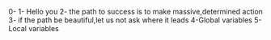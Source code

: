 0-<o>
1- Hello you
2- the path to success is to make massive,determined action
3- if the path be beautiful,let us not ask  where it leads
4-Global variables
5- Local variables 
